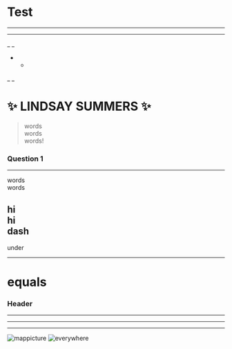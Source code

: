 # Test
**  **
__  __
_ _
*  *
_  _
# **:sparkles: LINDSAY SUMMERS :sparkles:** 
>words  
>words  
>words! 

### Question 1
**  **
words  
words  
  
hi  
hi  
  dash  
-----------------
under  
_______________________
equals
=======================

### Header 
  
* * *
  
- - -
  
***
  
![mappicture]
![everywhere]

[mappicture]: http://www.holestories.com/wp-content/uploads/2017/08/Lindsays-Work-Map-2.png
[everywhere]: http://www.holestories.com/wp-content/uploads/2017/08/Me-Everywhere-GIF.gif
